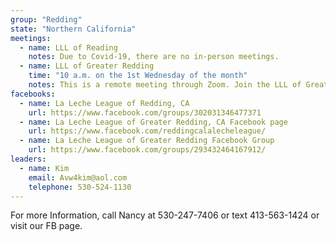 ```yaml
---
group: "Redding"
state: "Northern California"
meetings:
  - name: LLL of Reading
    notes: Due to Covid-19, there are no in-person meetings.
  - name: LLL of Greater Redding
    time: "10 a.m. on the 1st Wednesday of the month"
    notes: This is a remote meeting through Zoom. Join the LLL of Greater Reading Facebook Group below for details.
facebooks:
  - name: La Leche League of Redding, CA
    url: https://www.facebook.com/groups/302031346477371
  - name: La Leche League of Greater Redding, CA Facebook page
    url: https://www.facebook.com/reddingcalalecheleague/
  - name: La Leche League of Greater Redding Facebook Group
    url: https://www.facebook.com/groups/293432464167912/
leaders:
  - name: Kim 
    email: Avw4kim@aol.com
    telephone: 530-524-1130
---
```

For more Information, call Nancy at 530-247-7406 or text 413-563-1424 or visit our FB page.